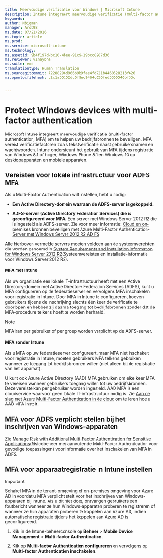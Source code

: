 ```yaml
---
title: Meervoudige verificatie voor Windows | Microsoft Intune
description: Intune integreert meervoudige verificatie (multi-factor authentication, MFA) om te helpen uw bedrijfsbronnen te beveiligen.
keywords: 
author: Nbigman
manager: Arob98
ms.date: 07/21/2016
ms.topic: article
ms.prod: 
ms.service: microsoft-intune
ms.technology: 
ms.assetid: 9b4f197d-bc10-4bee-91c9-19bcc8287d36
ms.reviewer: vinaybha
ms.suite: ems
translationtype: Human Translation
ms.sourcegitcommit: 72288296d966b9b9fae4fd721b4460528213f626
ms.openlocfilehash: c2c1a35152dc0f9ec9464c056fed3300540bf33c


---
```


# Protect Windows devices with multi-factor authentication
Microsoft Intune integreert meervoudige verificatie (multi-factor authentication, MFA) om te helpen uw bedrijfsbronnen te beveiligen. MFA vereist verificatiefactoren zoals tekstverificatie naast gebruikersnamen en wachtwoorden. Intune ondersteunt het gebruik van MFA tijdens registratie van Windows 8.1 of hoger, Windows Phone 8.1 en Windows 10 op desktopapparaten en mobiele apparaten. 

## Vereisten voor lokale infrastructuur voor ADFS MFA
Als u Multi-Factor Authentication wilt instellen, hebt u nodig:

-   **Een Active Directory-domein waaraan de ADFS-server is gekoppeld.**

-   **ADFS-server (Active Directory Federation Services) die is geconfigureerd voor MFA.** Een server met Windows Server 2012 R2 die is ingesteld als ADFS-server. Zie voor meer informatie: [Cloud en on-premises bronnen beveiligen met Azure Multi-Factor Authentication-Server met Windows Server 2012 R2 AD FS](https://azure.microsoft.com/en-us/documentation/articles/multi-factor-authentication-get-started-adfs-w2k12/)

Alle hierboven vermelde servers moeten voldoen aan de systeemvereisten die worden genoemd in [System Requirements and Installation Information for Windows Server 2012 R2](http://technet.microsoft.com/library/dn303418.aspx)(Systeemvereisten en installatie-informatie voor Windows Server 2012 R2).

#### MFA met Intune
Als uw organisatie een lokale IT-infrastructuur heeft met een Active Directory-domein met Active Directory Federation Services (ADFS), kunt u MFA configureren op de federatieserver en vervolgens MFA inschakelen voor registratie in Intune. Door MFA in Intune te configureren, hoeven gebruikers tijdens de inschrijving slechts één keer de verificatie te doorlopen en hebben zij daarna toegang tot bedrijfsbronnen zonder dat de MFA-procedure telkens hoeft te worden herhaald.

>[!NOTE]
>MFA kan per gebruiker of per groep worden verplicht op de ADFS-server.  

#### MFA zonder Intune
Als u MFA op uw federatieserver configureert, maar MFA niet inschakelt voor registratie in Intune, moeten gebruikers MFA telkens gebruiken wanneer ze toegang tot bedrijfsbronnen willen (niet alleen bij de registratie van het apparaat).

U kunt ook Azure Active Directory (AAD) MFA gebruiken om elke keer MFA te vereisen wanneer gebruikers toegang willen tot uw bedrijfsbronnen. Deze vereiste kan per gebruiker worden ingesteld. AAD MFA is een cloudservice waarvoor geen lokale IT-infrastructuur nodig is. Zie [Aan de slag met Azure Multi-Factor Authentication in de cloud](https://azure.microsoft.com/en-us/documentation/articles/multi-factor-authentication-get-started-cloud/) om te leren hoe u AAD MFA instelt.

## MFA voor ADFS verplicht stellen bij het inschrijven van Windows-apparaten
Zie [Manage Risk with Additional Multi-Factor Authentication for Sensitive Applications](http://technet.microsoft.com/library/dn280949.aspx)(Risicobeheer met aanvullende Multi-Factor Authentication voor gevoelige toepassingen) voor informatie over het inschakelen van MFA in ADFS.

## MFA voor apparaatregistratie in Intune instellen
>[!Important]  
>Schakel MFA in de tenant-omgeving of on-premises omgeving voor Azure AD in voordat u MFA verplicht stelt voor het inschrijven van Windows-apparaten bij Intune. Als u dit niet doet, ontvangen gebruikers een foutbericht wanneer ze hun Windows-apparaten proberen te registreren of wanneer ze hun apparaten proberen te koppelen aan Azure AD, indien automatische registratie tijdens het koppelen aan Azure AD is geconfigureerd.

1.  Klik in de Intune-beheerconsole op **Beheer** &gt; **Mobile Device Management** &gt; **Multi-factor Authentication**.

2.  Klik op **Multi-factor Authentication configureren** en vervolgens op **Multi-factor Authentication inschakelen**.




<!--HONumber=Jul16_HO3-->


